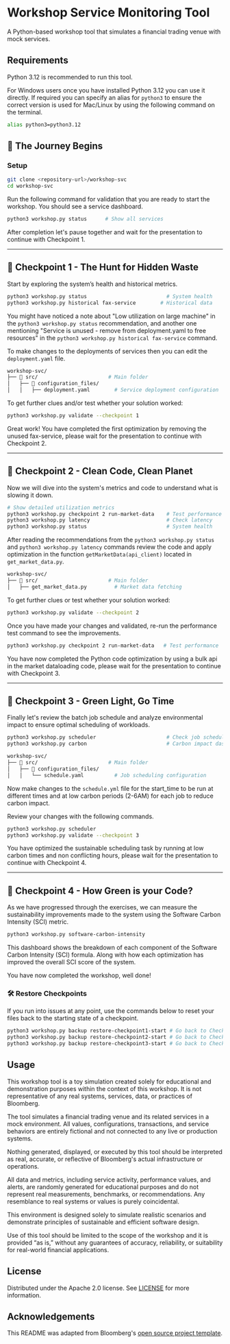 # Workshop Service Monitoring Tool

A Python-based workshop tool that simulates a financial trading venue with mock services.

## Requirements

Python 3.12 is recommended to run this tool.

For Windows users once you have installed Python 3.12 you can use it directly.
If required you can specify an alias for `python3` to ensure the correct version is used for Mac/Linux by using the following command on the terminal.

```bash
alias python3=python3.12
```

## 🌱 The Journey Begins

### Setup

```bash
git clone <repository-url>/workshop-svc
cd workshop-svc
```

Run the following command for validation that you are ready to start the workshop. You should see a service dashboard.

```bash
python3 workshop.py status      # Show all services
```

After completion let's pause together and wait for the presentation to continue with Checkpoint 1.

---

## 🌱 Checkpoint 1 - The Hunt for Hidden Waste

Start by exploring the system’s health and historical metrics.

```bash
python3 workshop.py status                          # System health
python3 workshop.py historical fax-service        # Historical data
```

You might have noticed a note about "Low utilization on large machine" in the `python3 workshop.py status` recommendation, and another one mentioning "Service is unused - remove from deployment.yaml to free resources" in the `python3 workshop.py historical fax-service` command.

To make changes to the deployments of services then you can edit the `deployment.yaml` file.

```bash
workshop-svc/
├── 📁 src/                       # Main folder
│   ├── 📁 configuration_files/
│   │   ├── deployment.yaml        # Service deployment configuration
```

To get further clues and/or test whether your solution worked:

```bash
python3 workshop.py validate --checkpoint 1
```

Great work! You have completed the first optimization by removing the unused fax-service, please wait for the presentation to continue with Checkpoint 2.

---

## 🌱 Checkpoint 2 - Clean Code, Clean Planet

Now we will dive into the system's metrics and code to understand what is slowing it down.

```bash
# Show detailed utilization metrics
python3 workshop.py checkpoint 2 run-market-data    # Test performance
python3 workshop.py latency                         # Check latency
python3 workshop.py status                          # System health
```

After reading the recommendations from the `python3 workshop.py status` and `python3 workshop.py latency` commands review the code and apply optimization in the function `getMarketData(api_client)` located in `get_market_data.py`.

```bash
workshop-svc/
├── 📁 src/                       # Main folder
│   ├── get_market_data.py         # Market data fetching
```

To get further clues or test whether your solution worked:

```bash
python3 workshop.py validate --checkpoint 2
```

Once you have made your changes and validated, re-run the performance test command to see the improvements.

```bash
python3 workshop.py checkpoint 2 run-market-data   # Test performance
```

You have now completed the Python code optimization by using a bulk api in the market dataloading code, please wait for the presentation to continue with Checkpoint 3.

---

## 🌱 Checkpoint 3 - Green Light, Go Time

Finally let's review the batch job schedule and analyze environmental impact to ensure optimal scheduling of workloads.

```bash
python3 workshop.py scheduler                       # Check job scheduling
python3 workshop.py carbon                          # Carbon impact dashboard
```

```bash
workshop-svc/
├── 📁 src/                       # Main folder
│   ├── 📁 configuration_files/
│   │   └── schedule.yaml          # Job scheduling configuration
```

Now make changes to the `schedule.yml` file for the start_time to be run at different times and at low carbon periods (2-6AM) for each job to reduce carbon impact.

Review your changes with the following commands.

```bash
python3 workshop.py scheduler
python3 workshop.py validate --checkpoint 3
```

You have optimized the sustainable scheduling task by running at low carbon times and non conflicting hours, please wait for the presentation to continue with Checkpoint 4.

---

## 🌱 Checkpoint 4 - How Green is your Code?

As we have progressed through the exercises, we can measure the sustainability improvements made to the system using the Software Carbon Intensity (SCI) metric.

```bash
python3 workshop.py software-carbon-intensity
```

This dashboard shows the breakdown of each component of the Software Carbon Intensity (SCI) formula. Along with how each optimization has improved the overall SCI score of the system.

You have now completed the workshop, well done!

### 🛠 Restore Checkpoints

If you run into issues at any point, use the commands below to reset your files back to the starting state of a checkpoint.

```bash
python3 workshop.py backup restore-checkpoint1-start # Go back to Checkpoint 1
python3 workshop.py backup restore-checkpoint2-start # Go back to Checkpoint 2
python3 workshop.py backup restore-checkpoint3-start # Go back to Checkpoint 3
```

## Usage

This workshop tool is a toy simulation created solely for educational and demonstration purposes within the context of this workshop. It is not representative of any real systems, services, data, or practices of Bloomberg.

The tool simulates a financial trading venue and its related services in a mock environment. All values, configurations, transactions, and service behaviors are entirely fictional and not connected to any live or production systems.

Nothing generated, displayed, or executed by this tool should be interpreted as real, accurate, or reflective of Bloomberg's actual infrastructure or operations.

All data and metrics, including service activity, performance values, and alerts, are randomly generated for educational purposes and do not represent real measurements, benchmarks, or recommendations. Any resemblance to real systems or values is purely coincidental.

This environment is designed solely to simulate realistic scenarios and demonstrate principles of sustainable and efficient software design.

Use of this tool should be limited to the scope of the workshop and it is provided “as is,” without any guarantees of accuracy, reliability, or suitability for real-world financial applications.

## License

Distributed under the Apache 2.0 license.
See [LICENSE](LICENSE) for more information.

## Acknowledgements

This README was adapted from Bloomberg's [open source project template](https://github.com/bloomberg/oss-template).
